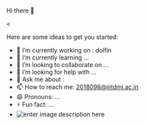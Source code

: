  Hi there 👋

<


Here are some ideas to get you started:
- 🔭 I’m currently working on : dolfin
- 🌱 I’m currently learning ...
- 👯 I’m looking to collaborate on ...
- 🤔 I’m looking for help with ...
- 💬 Ask me about :
- 📫 How to reach me: [2018098@iiitdmj.ac.in](https://mail.google.com/mail/u/0/#inbox?compose=DmwnWrRspGvLTxztXnPfQsHShQtcDWZnfQQZjDPTpDrjWTjCzsZCJSbjslchdjnFxLKtMrHBgwtV)
- 😄 Pronouns: ...
- ⚡ Fun fact: ...
- ![enter image description here](https://github-readme-stats.vercel.app/api?username=hsgeeky&&show_icons=true&title_color=ffffff&icon_color=bb2acf&text_color=daf7dc&bg_color=151515)
>
